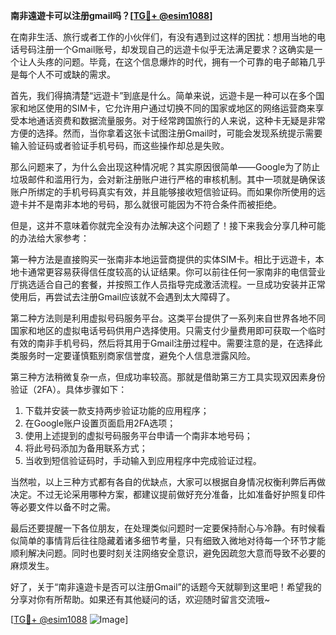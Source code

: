**南非遠遊卡可以注册gmail吗？[[TG💪+ @esim1088](https://t.me/s/esim1088)]**

在南非生活、旅行或者工作的小伙伴们，有没有遇到过这样的困扰：想用当地的电话号码注册一个Gmail账号，却发现自己的远遊卡似乎无法满足要求？这确实是一个让人头疼的问题。毕竟，在这个信息爆炸的时代，拥有一个可靠的电子邮箱几乎是每个人不可或缺的需求。

首先，我们得搞清楚“远遊卡”到底是什么。简单来说，远遊卡是一种可以在多个国家和地区使用的SIM卡，它允许用户通过切换不同的国家或地区的网络运营商来享受本地通话资费和数据流量服务。对于经常跨国旅行的人来说，这种卡无疑是非常方便的选择。然而，当你拿着这张卡试图注册Gmail时，可能会发现系统提示需要输入验证码或者验证手机号码，而这些操作却总是失败。

那么问题来了，为什么会出现这种情况呢？其实原因很简单——Google为了防止垃圾邮件和滥用行为，会对新注册账户进行严格的审核机制。其中一项就是确保该账户所绑定的手机号码真实有效，并且能够接收短信验证码。而如果你所使用的远遊卡并不是南非本地的号码，那么就很可能因为不符合条件而被拒绝。

但是，这并不意味着你就完全没有办法解决这个问题了！接下来我会分享几种可能的办法给大家参考：

第一种方法是直接购买一张南非本地运营商提供的实体SIM卡。相比于远遊卡，本地卡通常更容易获得信任度较高的认证结果。你可以前往任何一家南非的电信营业厅挑选适合自己的套餐，并按照工作人员指导完成激活流程。一旦成功安装并正常使用后，再尝试去注册Gmail应该就不会遇到太大障碍了。

第二种方法则是利用虚拟号码服务平台。这类平台提供了一系列来自世界各地不同国家和地区的虚拟电话号码供用户选择使用。只需支付少量费用即可获取一个临时有效的南非手机号码，然后将其用于Gmail注册过程中。需要注意的是，在选择此类服务时一定要谨慎甄别商家信誉度，避免个人信息泄露风险。

第三种方法稍微复杂一点，但成功率较高。那就是借助第三方工具实现双因素身份验证（2FA）。具体步骤如下：
1. 下载并安装一款支持两步验证功能的应用程序；
2. 在Google账户设置页面启用2FA选项；
3. 使用上述提到的虚拟号码服务平台申请一个南非本地号码；
4. 将此号码添加为备用联系方式；
5. 当收到短信验证码时，手动输入到应用程序中完成验证过程。

当然啦，以上三种方式都有各自的优缺点，大家可以根据自身情况权衡利弊后再做决定。不过无论采用哪种方案，都建议提前做好充分准备，比如准备好护照复印件等必要文件以备不时之需。

最后还要提醒一下各位朋友，在处理类似问题时一定要保持耐心与冷静。有时候看似简单的事情背后往往隐藏着诸多细节考量，只有细致入微地对待每一个环节才能顺利解决问题。同时也要时刻关注网络安全意识，避免因疏忽大意而导致不必要的麻烦发生。

好了，关于“南非遠遊卡是否可以注册Gmail”的话题今天就聊到这里吧！希望我的分享对你有所帮助。如果还有其他疑问的话，欢迎随时留言交流哦~ 

[[TG💪+ @esim1088](https://t.me/s/esim1088) ![Image](https://i.postimg.cc/4NQfJmqS/Snipaste-2025-05-13-00-14-12.png)]